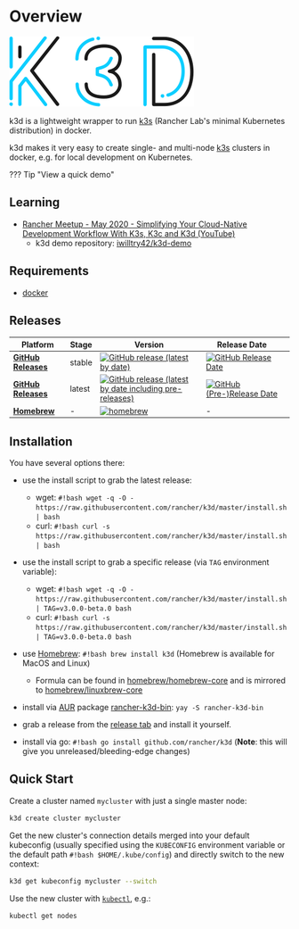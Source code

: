 # Overview

![k3d](static/img/k3d_logo_black_blue.svg)

k3d is a lightweight wrapper to run [k3s](https://github.com/rancher/k3s) (Rancher Lab's minimal Kubernetes distribution) in docker.

k3d makes it very easy to create single- and multi-node [k3s](https://github.com/rancher/k3s) clusters in docker, e.g. for local development on Kubernetes.

??? Tip "View a quick demo"
    <asciinema-player src="/static/asciicast/20200515_k3d.01.cast" cols=200 rows=32></asciinema-player>

## Learning

- [Rancher Meetup - May 2020 - Simplifying Your Cloud-Native Development Workflow With K3s, K3c and K3d (YouTube)](https://www.youtube.com/watch?v=hMr3prm9gDM)
  - k3d demo repository: [iwilltry42/k3d-demo](https://github.com/iwilltry42/k3d-demo)

## Requirements

- [docker](https://docs.docker.com/install/)

## Releases

| Platform | Stage | Version | Release Date |  |
|-----------------|--------|--------------------------------------------------------------------------------------------------------------------------------------------------------------------------------------------|-------------------------------------------------------------------------------------------------------------------|---|
| [**GitHub Releases**](https://github.com/rancher/k3d/releases) | stable | [![GitHub release (latest by date)](https://img.shields.io/github/v/release/rancher/k3d?label=%20&style=for-the-badge&logo=github)](https://github.com/rancher/k3d/releases/latest) | [![GitHub Release Date](https://img.shields.io/github/release-date/rancher/k3d?label=%20&style=for-the-badge)](https://github.com/rancher/k3d/releases/latest) |  |
| [**GitHub Releases**](https://github.com/rancher/k3d/releases) | latest | [![GitHub release (latest by date including pre-releases)](https://img.shields.io/github/v/release/rancher/k3d?include_prereleases&label=%20&style=for-the-badge&logo=github)](https://github.com/rancher/k3d/releases) | [![GitHub (Pre-)Release Date](https://img.shields.io/github/release-date-pre/rancher/k3d?label=%20&style=for-the-badge)](https://github.com/rancher/k3d/releases) |  |
| [**Homebrew**](https://formulae.brew.sh/formula/k3d) | - | [![homebrew](https://img.shields.io/homebrew/v/k3d?label=%20&style=for-the-badge)](https://formulae.brew.sh/formula/k3d) | - |  |

## Installation

You have several options there:

- use the install script to grab the latest release:
    - wget: `#!bash wget -q -O - https://raw.githubusercontent.com/rancher/k3d/master/install.sh | bash`
    - curl: `#!bash curl -s https://raw.githubusercontent.com/rancher/k3d/master/install.sh | bash`
- use the install script to grab a specific release (via `TAG` environment variable):
    - wget: `#!bash wget -q -O - https://raw.githubusercontent.com/rancher/k3d/master/install.sh | TAG=v3.0.0-beta.0 bash`
    - curl: `#!bash curl -s https://raw.githubusercontent.com/rancher/k3d/master/install.sh | TAG=v3.0.0-beta.0 bash`

- use [Homebrew](https://brew.sh): `#!bash brew install k3d` (Homebrew is available for MacOS and Linux)
    - Formula can be found in [homebrew/homebrew-core](https://github.com/Homebrew/homebrew-core/blob/master/Formula/k3d.rb) and is mirrored to [homebrew/linuxbrew-core](https://github.com/Homebrew/linuxbrew-core/blob/master/Formula/k3d.rb)
- install via [AUR](https://aur.archlinux.org/) package [rancher-k3d-bin](https://aur.archlinux.org/packages/rancher-k3d-bin/): `yay -S rancher-k3d-bin`
- grab a release from the [release tab](https://github.com/rancher/k3d/releases) and install it yourself.
- install via go: `#!bash go install github.com/rancher/k3d` (**Note**: this will give you unreleased/bleeding-edge changes)

## Quick Start

Create a cluster named `mycluster` with just a single master node:

```bash
k3d create cluster mycluster
```

Get the new cluster's connection details merged into your default kubeconfig (usually specified using the `KUBECONFIG` environment variable or the default path `#!bash $HOME/.kube/config`) and directly switch to the new context:

```bash
k3d get kubeconfig mycluster --switch
```

Use the new cluster with [`kubectl`](https://kubernetes.io/docs/tasks/tools/install-kubectl/), e.g.:

```bash
kubectl get nodes
```
